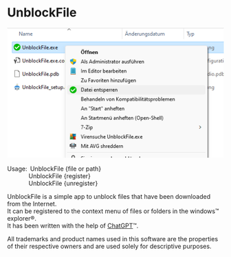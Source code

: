 # UnblockFile

![UnblockFile screenshot](Properties/screenshot.png?raw=true "UnblockFile screenshot")

Usage:&ensp;UnblockFile {file or path}<br>
&nbsp;&nbsp;&nbsp;&nbsp;&nbsp;&nbsp;&nbsp;&nbsp;&nbsp;&nbsp;&nbsp;&nbsp;&thinsp;UnblockFile {register}<br>
&nbsp;&nbsp;&nbsp;&nbsp;&nbsp;&nbsp;&nbsp;&nbsp;&nbsp;&nbsp;&nbsp;&nbsp;&thinsp;UnblockFile {unregister}

UnblockFile is a simple app to unblock files that have been downloaded from the Internet.<br>
It can be registered to the context menu of files or folders in the windows&trade; explorer&reg;.<br>
It has been written with the help of [ChatGPT](https://chat.openai.com)&trade;.

All trademarks and product names used in this software are the properties of their respective owners and are used solely for descriptive purposes.
